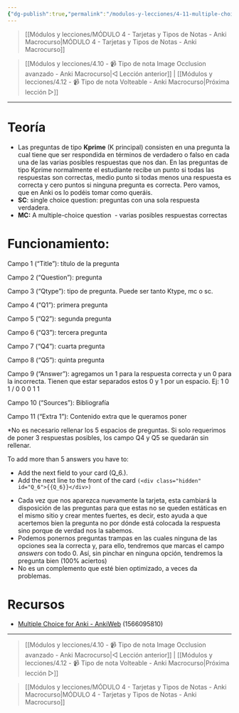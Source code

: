 ```yaml
---
{"dg-publish":true,"permalink":"/modulos-y-lecciones/4-11-multiple-choice-anki-macrocurso/","noteIcon":"","updated":"2024-05-24T17:08:54.699+02:00"}
---
```



> [[Módulos y lecciones/MÓDULO 4 - Tarjetas y Tipos de Notas - Anki Macrocurso\|MÓDULO 4 - Tarjetas y Tipos de Notas - Anki Macrocurso]]

> [[Módulos y lecciones/4.10 - 📹 Tipo de nota Image Occlusion avanzado - Anki Macrocurso\|◁ Lección anterior]] | [[Módulos y lecciones/4.12 - 📹 Tipo de nota Volteable - Anki Macrocurso\|Próxima lección ▷]]

---

# Teoría

- Las preguntas de tipo **Kprime** (K principal) consisten en una pregunta la cual tiene que ser respondida en términos de verdadero o falso en cada una de las varias posibles respuestas que nos dan. En las preguntas de tipo Kprime normalmente el estudiante recibe un punto si todas las respuestas son correctas, medio punto si todas menos una respuesta es correcta y cero puntos si ninguna pregunta es correcta. Pero vamos, que en Anki os lo podéis tomar como queráis.
- **SC**: single choice question: preguntas con una sola respuesta verdadera.
- **MC:** A multiple-choice question  - varias posibles respuestas correctas

# Funcionamiento:

Campo 1 (“Title”): título de la pregunta

Campo 2 (“Question”): pregunta

Campo 3 (“Qtype”): tipo de pregunta. Puede ser tanto Ktype, mc o sc.

Campo 4 (“Q1”): primera pregunta

Campo 5 (“Q2”): segunda pregunta

Campo 6 (“Q3”): tercera pregunta

Campo 7 (“Q4”): cuarta pregunta

Campo 8 (“Q5”): quinta pregunta

Campo 9 (“Answer”): agregamos un 1 para la respuesta correcta y un 0 para la incorrecta. Tienen que estar separados estos 0 y 1 por un espacio. Ej: 1 0 1 / 0 0 0 1 1

Campo 10 (“Sources”): Bibliografía

Campo 11 (“Extra 1”): Contenido extra que le queramos poner

*No es necesario rellenar los 5 espacios de preguntas. Si solo requerimos de poner 3 respuestas posibles, los campo Q4 y Q5 se quedarán sin rellenar.

To add more than 5 answers you have to:

-   Add the next field to your card (Q_6.).
-   Add the next line to the front of the card ``(<div class="hidden" id="Q_6">{{Q_6}}</div>)``
* Cada vez que nos aparezca nuevamente la tarjeta, esta cambiará la disposición de las preguntas para que estas no se queden estáticas en el mismo sitio y crear mentes fuertes, es decir, esto ayuda a que acertemos bien la pregunta no por dónde está colocada la respuesta sino porque de verdad nos la sabemos.
* Podemos ponernos preguntas trampas en las cuales ninguna de las opciones sea la correcta y, para ello, tendremos que marcas el campo _answers_ con todo 0. Así, sin pinchar en ninguna opción, tendremos la pregunta bien (100% aciertos)
* No es un complemento que esté bien optimizado, a veces da problemas.

# Recursos
- [Multiple Choice for Anki - AnkiWeb](https://ankiweb.net/shared/info/1566095810) (1566095810)

---

> [[Módulos y lecciones/4.10 - 📹 Tipo de nota Image Occlusion avanzado - Anki Macrocurso\|◁ Lección anterior]] | [[Módulos y lecciones/4.12 - 📹 Tipo de nota Volteable - Anki Macrocurso\|Próxima lección ▷]]

> [[Módulos y lecciones/MÓDULO 4 - Tarjetas y Tipos de Notas - Anki Macrocurso\|MÓDULO 4 - Tarjetas y Tipos de Notas - Anki Macrocurso]]